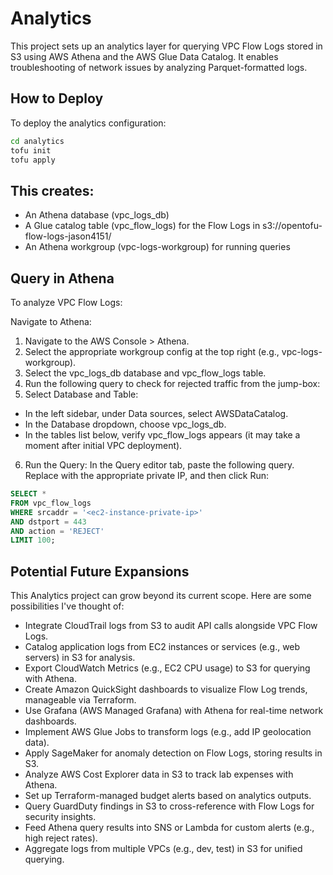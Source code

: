 # Analytics
This project sets up an analytics layer for querying VPC Flow Logs stored in S3 using AWS Athena and the AWS Glue Data Catalog. It enables troubleshooting of network issues by analyzing Parquet-formatted logs.

## How to Deploy
To deploy the analytics configuration:

```bash
cd analytics
tofu init
tofu apply
```

## This creates:
* An Athena database (vpc_logs_db)
* A Glue catalog table (vpc_flow_logs) for the Flow Logs in s3://opentofu-flow-logs-jason4151/
* An Athena workgroup (vpc-logs-workgroup) for running queries

## Query in Athena
To analyze VPC Flow Logs:

Navigate to Athena:
1. Navigate to the AWS Console > Athena.
2. Select the appropriate workgroup config at the top right (e.g., vpc-logs-workgroup).
3. Select the vpc_logs_db database and vpc_flow_logs table.
4. Run the following query to check for rejected traffic from the jump-box:
5. Select Database and Table:
* In the left sidebar, under Data sources, select AWSDataCatalog.
* In the Database dropdown, choose vpc_logs_db.
* In the tables list below, verify vpc_flow_logs appears (it may take a moment after initial VPC deployment).

6. Run the Query:
In the Query editor tab, paste the following query. Replace <ec2-instance-private-ip> with the appropriate private IP, and then click Run:

```sql
SELECT *
FROM vpc_flow_logs
WHERE srcaddr = '<ec2-instance-private-ip>'
AND dstport = 443
AND action = 'REJECT'
LIMIT 100;
```

## Potential Future Expansions
This Analytics project can grow beyond its current scope. Here are some possibilities I've thought of:

- Integrate CloudTrail logs from S3 to audit API calls alongside VPC Flow Logs.
- Catalog application logs from EC2 instances or services (e.g., web servers) in S3 for analysis.
- Export CloudWatch Metrics (e.g., EC2 CPU usage) to S3 for querying with Athena.
- Create Amazon QuickSight dashboards to visualize Flow Log trends, manageable via Terraform.
- Use Grafana (AWS Managed Grafana) with Athena for real-time network dashboards.
- Implement AWS Glue Jobs to transform logs (e.g., add IP geolocation data).
- Apply SageMaker for anomaly detection on Flow Logs, storing results in S3.
- Analyze AWS Cost Explorer data in S3 to track lab expenses with Athena.
- Set up Terraform-managed budget alerts based on analytics outputs.
- Query GuardDuty findings in S3 to cross-reference with Flow Logs for security insights.
- Feed Athena query results into SNS or Lambda for custom alerts (e.g., high reject rates).
- Aggregate logs from multiple VPCs (e.g., dev, test) in S3 for unified querying.